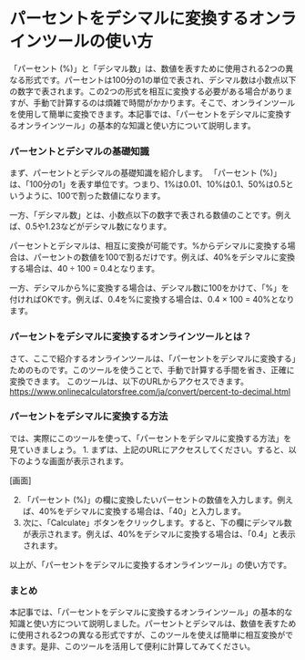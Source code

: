 パーセントをデシマルに変換するオンラインツールの使い方
===========================

「パーセント (%)」と「デシマル数」は、数値を表すために使用される2つの異なる形式です。パーセントは100分の1の単位で表され、デシマル数は小数点以下の数字で表されます。この2つの形式を相互に変換する必要がある場合がありますが、手動で計算するのは煩雑で時間がかかります。そこで、オンラインツールを使用して簡単に変換できます。本記事では、「パーセントをデシマルに変換するオンラインツール」の基本的な知識と使い方について説明します。

### パーセントとデシマルの基礎知識

まず、パーセントとデシマルの基礎知識を紹介します。 「パーセント (%)」は、「100分の1」を表す単位です。つまり、1%は0.01、10%は0.1、50%は0.5というように、100で割った数値になります。

一方、「デシマル数」とは、小数点以下の数字で表される数値のことです。例えば、0.5や1.23などがデシマル数になります。

パーセントとデシマルは、相互に変換が可能です。%からデシマルに変換する場合は、パーセントの数値を100で割るだけです。例えば、40%をデシマルに変換する場合は、40 ÷ 100 = 0.4となります。

一方、デシマルから%に変換する場合は、デシマル数に100をかけて、「%」を付ければOKです。例えば、0.4を%に変換する場合は、0.4 × 100 = 40%となります。

### パーセントをデシマルに変換するオンラインツールとは？

さて、ここで紹介するオンラインツールは、「パーセントをデシマルに変換する」ためのものです。このツールを使うことで、手動で計算する手間を省き、正確に変換できます。 このツールは、以下のURLからアクセスできます。 <https://www.onlinecalculatorsfree.com/ja/convert/percent-to-decimal.html>

### パーセントをデシマルに変換する方法

では、実際にこのツールを使って、「パーセントをデシマルに変換する方法」を見ていきましょう。 1. まずは、上記のURLにアクセスしてください。すると、以下のような画面が表示されます。

\[画面\]

2. 「パーセント (%)」の欄に変換したいパーセントの数値を入力します。例えば、40%をデシマルに変換する場合は、「40」と入力します。
3. 次に、「Calculate」ボタンをクリックします。すると、下の欄にデシマル数が表示されます。例えば、40%をデシマルに変換する場合は、「0.4」と表示されます。

以上が、「パーセントをデシマルに変換するオンラインツール」の使い方です。

### まとめ

本記事では、「パーセントをデシマルに変換するオンラインツール」の基本的な知識と使い方について説明しました。パーセントとデシマルは、数値を表すために使用される2つの異なる形式ですが、このツールを使えば簡単に相互変換ができます。是非、このツールを活用して便利に計算してみてください。 